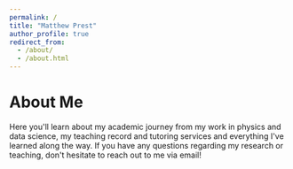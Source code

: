 ```yaml
---
permalink: /
title: "Matthew Prest"
author_profile: true
redirect_from: 
  - /about/
  - /about.html
---
```


About Me
======
Here you'll learn about my academic journey from my work in physics and data science, my teaching record and tutoring services and everything I've learned along the way. If you have any questions regarding my research or teaching, don't hesitate to reach out to me via email!

